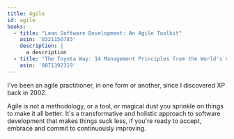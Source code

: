 ```yaml
---
title: Agile
id: agile
books:
  - title: "Lean Software Development: An Agile Toolkit"
    asin: '0321150783'
    description: |
      a description
  - title: "The Toyota Way: 14 Management Principles from the World's Greatest Manufacturer"
    asin: '0071392319'
---
```

I've been an agile practitioner, in one form or another, since I discovered XP back in 2002.

Agile is not a methodology, or a tool, or magical dust you sprinkle on things to make it all better. It's a transformative and holistic approach to software development that makes things suck less, if you're ready to accept, embrace and commit to continuously improving. 
